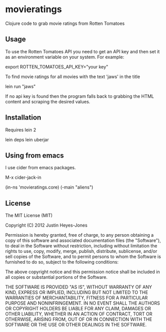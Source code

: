 # movieratings

Clojure code to grab movie ratings from Rotten Tomatoes

## Usage

To use the Rotten Tomatoes API you need to get an API key and then set 
it as an environment variable on your system. For example:

export ROTTEN_TOMATOES_API_KEY="your key"

To find movie ratings for all movies with the text 'jaws' in the title

lein run "jaws"

If no api key is found then the program falls back to grabbing the HTML content 
and scraping the desired values.

## Installation

Requires lein 2

lein deps
lein uberjar 

## Using from emacs

I use cider from emacs packages. 

M-x cider-jack-in

(in-ns 'movieratings.core)
(-main "aliens")

## License

The MIT License (MIT)

Copyright (C) 2012 Justin Heyes-Jones

Permission is hereby granted, free of charge, to any person obtaining a copy
of this software and associated documentation files (the "Software"), to deal
in the Software without restriction, including without limitation the rights
to use, copy, modify, merge, publish, distribute, sublicense, and/or sell
copies of the Software, and to permit persons to whom the Software is
furnished to do so, subject to the following conditions:

The above copyright notice and this permission notice shall be included in
all copies or substantial portions of the Software.

THE SOFTWARE IS PROVIDED "AS IS", WITHOUT WARRANTY OF ANY KIND, EXPRESS OR
IMPLIED, INCLUDING BUT NOT LIMITED TO THE WARRANTIES OF MERCHANTABILITY,
FITNESS FOR A PARTICULAR PURPOSE AND NONINFRINGEMENT. IN NO EVENT SHALL THE
AUTHORS OR COPYRIGHT HOLDERS BE LIABLE FOR ANY CLAIM, DAMAGES OR OTHER
LIABILITY, WHETHER IN AN ACTION OF CONTRACT, TORT OR OTHERWISE, ARISING FROM,
OUT OF OR IN CONNECTION WITH THE SOFTWARE OR THE USE OR OTHER DEALINGS IN
THE SOFTWARE.

